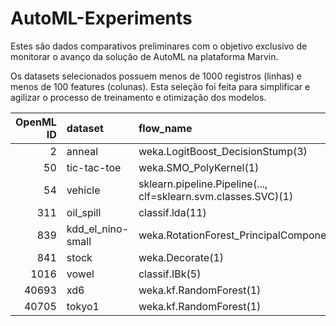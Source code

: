 # AutoML-Experiments

Estes são dados comparativos preliminares com o objetivo exclusivo de monitorar o avanço da solução de AutoML na plataforma Marvin.

Os datasets selecionados possuem menos de 1000 registros (linhas) e menos de 100 features (colunas). Esta seleção foi feita para simplificar e agilizar o processo de treinamento e otimização dos modelos.

| OpenML ID| dataset           | flow_name                                                      | measure   |    value |   automl_value |        delta |
|---------:|:------------------|:---------------------------------------------------------------|:----------|---------:|---------------:|-------------:|
|        2 | anneal            | weka.LogitBoost_DecisionStump(3)                               | f_measure | 0.997506 |       0.95     |  -0.047506   |
|       50 | tic-tac-toe       | weka.SMO_PolyKernel(1)                                         | f_measure | 1        |     nan        | nan          |
|       54 | vehicle           | sklearn.pipeline.Pipeline(..., clf=sklearn.svm.classes.SVC)(1) | f_measure | 0.869092 |       0.829412 |  -0.0396804  |
|      311 | oil_spill         | classif.lda(11)                                                | f_measure | 0.966721 |       0.714286 |  -0.252435   |
|      839 | kdd_el_nino-small | weka.RotationForest_PrincipalComponents_J48(14)                | f_measure | 0.962931 |       0.980392 |   0.0174612  |
|      841 | stock             | weka.Decorate(1)                                               | f_measure | 0.973682 |       0.962963 |  -0.010719   |
|     1016 | vowel             | classif.IBk(5)                                                 | f_measure | 1        |       1        |   0          |
|    40693 | xd6               | weka.kf.RandomForest(1)                                        | f_measure | 1        |       1        |   0          |
|    40705 | tokyo1            | weka.kf.RandomForest(1)                                        | f_measure | 0.934157 |       0.936508 |   0.00235094 |
